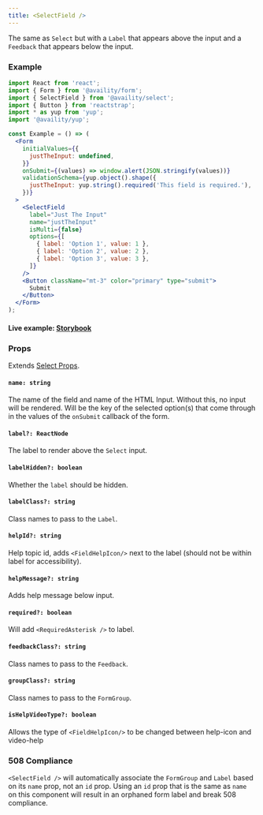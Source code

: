 ```yaml
---
title: <SelectField />
---
```


The same as `Select` but with a `Label` that appears above the input and a `Feedback` that appears below the input.

### Example

```jsx
import React from 'react';
import { Form } from '@availity/form';
import { SelectField } from '@availity/select';
import { Button } from 'reactstrap';
import * as yup from 'yup';
import '@availity/yup';

const Example = () => (
  <Form
    initialValues={{
      justTheInput: undefined,
    }}
    onSubmit={(values) => window.alert(JSON.stringify(values))}
    validationSchema={yup.object().shape({
      justTheInput: yup.string().required('This field is required.'),
    })}
  >
    <SelectField
      label="Just The Input"
      name="justTheInput"
      isMulti={false}
      options={[
        { label: 'Option 1', value: 1 },
        { label: 'Option 2', value: 2 },
        { label: 'Option 3', value: 3 },
      ]}
    />
    <Button className="mt-3" color="primary" type="submit">
      Submit
    </Button>
  </Form>
);
```

#### Live example: [Storybook](https://availity.github.io/availity-react/storybook/?path=/story/form-components-select--select-field)

### Props

Extends [Select Props](/form/select/components/select/#props).

#### `name: string`

The name of the field and name of the HTML Input. Without this, no input will be rendered. Will be the key of the selected option(s) that come through in the values of the `onSubmit` callback of the form.

#### `label?: ReactNode`

The label to render above the `Select` input.

#### `labelHidden?: boolean`

Whether the `label` should be hidden.

#### `labelClass?: string`

Class names to pass to the `Label`.

#### `helpId?: string`

Help topic id, adds `<FieldHelpIcon/>` next to the label (should not be within label for accessibility).

#### `helpMessage?: string`

Adds help message below input.

#### `required?: boolean`

Will add `<RequiredAsterisk />` to label.

#### `feedbackClass?: string`

Class names to pass to the `Feedback`.

#### `groupClass?: string`

Class names to pass to the `FormGroup`.

#### `isHelpVideoType?: boolean`

Allows the type of `<FieldHelpIcon/>` to be changed between help-icon and video-help

### 508 Compliance

`<SelectField />` will automatically associate the `FormGroup` and `Label` based on its `name` prop, not an `id` prop. Using an `id` prop that is the same as `name` on this component will result in an orphaned form label and break 508 compliance.
